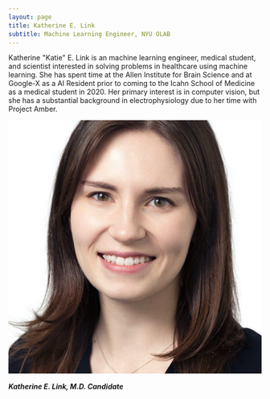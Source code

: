 ```yaml
---
layout: page
title: Katherine E. Link
subtitle: Machine Learning Engineer, NYU OLAB
---
```


Katherine "Katie" E. Link is an machine learning engineer, medical student, and scientist interested in solving problems in healthcare using machine learning. She has spent time at the Allen Institute for Brain Science and at Google-X as a AI Resident prior to coming to the Icahn School of Medicine as a medical student in 2020. Her primary interest is in computer vision, but she has a substantial background in electrophysiology due to her time with Project Amber. 

![Katie Link](/assets/img/klink.jpeg "KLINK")

***Katherine E. Link, M.D. Candidate***
 
